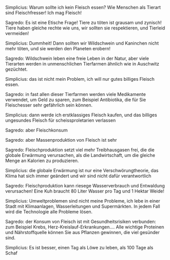 Simplicius: Warum sollte ich kein Fleisch essen? Wie Menschen als Tierart sind Fleischfresser! Ich mag Fleisch!

Sagredo: Es ist eine Etische Frage! Tiere zu töten ist grausam und zynisch! Tiere haben gleiche rechte wie uns, wir sollten sie respektieren, und Tierleid vermeiden! 

Simplicius: Dummheit! Dann sollten wir Wildschwein und Kaninchen nicht mehr töten, und sie werden den Planeten erobern!

Sagredo: Wildschwein leben eine freie Leben in der Natur, aber viele Tierarten werden in unmenschlichen Tierfarmen ähnlich wie in Auschwitz gezüchtet. 

Simplicius: das ist nicht mein Problem, ich will nur gutes billiges Fleisch essen.

Sagredo: in fast allen dieser Tierfarmen werden viele Medikamente verwendet, um Geld zu sparen, zum Beispiel Antibiotika, die für Sie Fleischesser sehr gefährlich sein können. 

Simplicius: dann werde ich erstklassiges Fleisch kaufen, und das billiges ungesundes Fleisch für scheissproletarien verlassen

Sagredo: aber Fleischkonsum 

Sagredo: aber Massenproduktion von Fleisch ist sehr 

Sagredo: Fleischproduktion setzt viel mehr Treibhausgasen frei, die die globale Erwärmung verursachen, als die Landwirtschaft, um die gleiche Menge an Kalorien zu produzieren.

Simplicius: die globale Erwärmung ist nur eine Verschwörungtheorie, das Klima hat sich immer geändert und wir sind nicht dafür verantwortlich

Sagredo: Fleischproduktion kann riesege Wasserverbrauch und Entwaldung verursachen! Eine Kuh braucht 80 Liter Wasser pro Tag und 1 Hektar Weide! 

Simplicius: Umweltproblemen sind nicht meine Probleme, ich lebe in einer Stadt mit Klimaanlagen, Wasserleitungen und Supermärkten. In jedem Fall wird die Technologie alle Probleme lösen.

Sagredo: der Konsum von Fleisch ist mit Gesundheitsrisiken verbunden: zum Beispiel Krebs, Herz-Kreislauf-Erkrankungen.... Alle wichtige Proteinen und Nährstoffquelle können Sie aus Pflanzen gewinnen, die viel gesünder sind.

Simplicius:  Es ist besser, einen Tag als Löwe zu leben, als 100 Tage als Schaf

